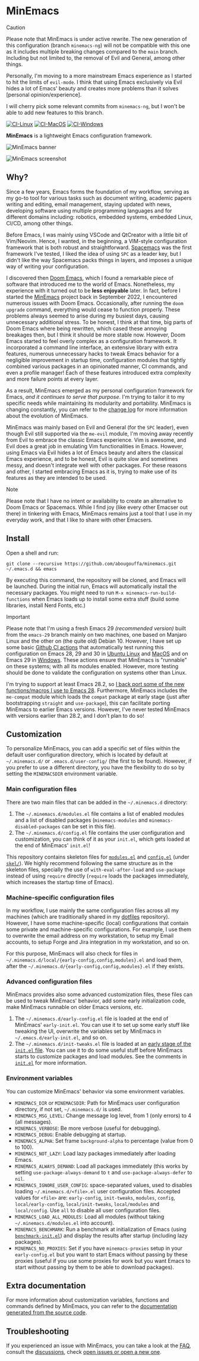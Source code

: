 # MinEmacs

> [!CAUTION]
> Please note that MinEmacs is under active rewrite. The new generation of this
> configuration (branch `minemacs-ng`) will not be compatible with this one as
> it includes multiple breaking changes compared to the `main` branch. Including
> but not limited to, the removal of Evil and General, among other things.
>
> Personally, I'm moving to a more mainstream Emacs experience as I started to
> hit the limits of `evil-mode`. I think that using Emacs exclusively via Evil
> hides a lot of Emacs' beauty and creates more problems than it solves
> [personal opinion/experience].
>
> I will cherry pick some relevant commits from `minemacs-ng`, but I won't be
> able to add new features to this branch.

[![CI-Linux](https://github.com/abougouffa/minemacs/actions/workflows/ci-linux.yaml/badge.svg)](https://github.com/abougouffa/minemacs/actions/workflows/ci-linux.yaml)
[![CI-MacOS](https://github.com/abougouffa/minemacs/actions/workflows/ci-macos.yaml/badge.svg)](https://github.com/abougouffa/minemacs/actions/workflows/ci-macos.yaml)
[![CI-Windows](https://github.com/abougouffa/minemacs/actions/workflows/ci-windows.yaml/badge.svg)](https://github.com/abougouffa/minemacs/actions/workflows/ci-windows.yaml)

**MinEmacs** is a lightweight Emacs configuration framework.

![MinEmacs banner](/docs/images/minemacs-cover.svg)

![MinEmacs screenshot](/docs/images/minemacs-screenshot.png)

## Why?

Since a few years, Emacs forms the foundation of my workflow, serving as my
go-to tool for various tasks such as document writing, academic papers writing
and editing, email management, staying updated with news, developing software
using multiple programming languages and for different domains including:
robotics, embedded systems, embedded Linux, CI/CD, among other things.

Before Emacs, I was mainly using VSCode and QtCreator with a little bit of
Vim/Neovim. Hence, I wanted, in the beginning, a VIM-style configuration
framework that is both robust and straightforward.
[Spacemacs](https://github.com/syl20bnr/spacemacs) was the first framework I've
tested, I liked the idea of using `SPC` as a leader key, but I didn't like the
way Spacemacs packs things in layers, and imposes a unique way of writing your
configuration.

I discovered then [Doom Emacs](https://github.com/doomemacs/doomemacs), which I
found a remarkable piece of software that introduced me to the world of Emacs.
Nonetheless, my experience with it turned out to be **less enjoyable** later. In
fact, before I started the [MinEmacs](https://github.com/abougouffa/minemacs)
project back in September 2022, I encountered numerous issues with Doom Emacs.
Occasionally, after running the `doom upgrade` command, everything would cease
to function properly. These problems always seemed to arise during my busiest
days, causing unnecessary additional stress. To be honest, I think at that time,
big parts of Doom Emacs where being rewritten, which cased these annoying
breakages then, but I think it should be more stable now. However, Doom Emacs
started to feel overly complex as a configuration framework. It incorporated a
command line interface, an extensive library with extra features, numerous
unnecessary hacks to tweak Emacs behavior for a negligible improvement in
startup time, configuration modules that tightly combined various packages in an
opinionated manner, CI commands, and even a profile manager! Each of these
features introduced extra complexity and more failure points at every layer.

As a result, MinEmacs emerged as my personal configuration framework for Emacs,
_and it continues to serve that purpose_. I'm trying to tailor it to my specific
needs while maintaining its modularity and portability. MinEmacs is changing
constantly, you can refer to the [change log](/docs/CHANGELOG.md) for more
information about the evolution of MinEmacs.

MinEmacs was mainly based on Evil and General (for the `SPC` leader), even
though Evil still supported via the `me-evil` module, I'm moving away recently
from Evil to embrace the classic Emacs experience. Vim is awesome, and Evil does
a great job in emulating Vim functionalities in Emacs. However, using Emacs via
Evil hides a lot of Emacs beauty and alters the classical Emacs experience, and
to be honest, Evil is quite slow and sometimes messy, and doesn't integrate well
with other packages. For these reasons and other, I started embracing Emacs as
it is, trying to make use of its features as they are intended to be used.

> [!NOTE]
> Please note that I have no intent or availability to create an alternative to
> Doom Emacs or Spacemacs. While I find joy (like every other Emacser out there)
> in tinkering with Emacs, MinEmacs remains just a tool that I use in my
> everyday work, and that I like to share with other Emacsers.

## Install

Open a shell and run:

```shell
git clone --recursive https://github.com/abougouffa/minemacs.git ~/.emacs.d && emacs
```

By executing this command, the repository will be cloned, and Emacs will be
launched. During the initial run, Emacs will automatically install the necessary
packages. You might need to run `M-x minemacs-run-build-functions` when Emacs
loads up to install some extra stuff (build some libraries, install Nerd Fonts,
etc.)

> [!IMPORTANT]
> Please note that I'm using a fresh Emacs 29 *(recommended version)* built from
> the `emacs-29` branch mainly on two machines, one based on Manjaro Linux and
> the other on (the quite old) Debian 10. However, I have set up some basic
> [Github CI actions](https://github.com/abougouffa/minemacs/actions) that
> automatically test running this configuration on Emacs 28, 29 and 30 in
> [Ubuntu
> Linux](https://github.com/abougouffa/minemacs/actions/workflows/ci-linux.yaml)
> and
> [MacOS](https://github.com/abougouffa/minemacs/actions/workflows/ci-macos.yaml)
> and on Emacs 29 in
> [Windows](https://github.com/abougouffa/minemacs/actions/workflows/ci-windows.yaml).
> These actions ensure that MinEmacs is "runnable" on these systems; with all
> its modules enabled. However, more testing should be done to validate the
> configuration on systems other than Linux.
>
> I'm trying to support at least Emacs 28.2, so [I back port some of the new
> functions/macros I use to Emacs 28](/core/backports/). Furthermore, MinEmacs
> includes the `me-compat` module which loads the `compat` package at early
> stage (just after bootstrapping `straight` and `use-package`), this can
> facilitate porting MinEmacs to earlier Emacs versions. However, I've never
> tested MinEmacs with versions earlier than 28.2, and I don't plan to do so!

## Customization

To personalize MinEmacs, you can add a specific set of files within the default
user configuration directory, which is located by default at `~/.minemacs.d/` or
`.emacs.d/user-config/` (the first to be found). However, if you prefer to use a
different directory, you have the flexibility to do so by setting the
`MINEMACSDIR` environment variable.

### Main configuration files

There are two main files that can be added in the `~/.minemacs.d` directory:

1. The `~/.minemacs.d/modules.el` file contains a list of enabled modules and a
   list of disabled packages (`minemacs-modules` and `minemacs-disabled-packages`
   can be set in this file).
2. The `~/.minemacs.d/config.el` file contains the user configuration and
   customization, you can think of it as your `init.el`, which gets loaded at the
   end of MinEmacs' `init.el`!

This repository contains skeleton files for [`modules.el`](/skel/modules.el) and
[`config.el`](/skel/config.el) (under [`skel/`](/skel)). We highly recommend
following the same structure as in the skeleton files, specially the use of
`with-eval-after-load` and `use-package` instead of using `require` directly
(`require` loads the packages immediately, which increases the startup time of
Emacs).

### Machine-specific configuration files

In my workflow, I use mainly the same configuration files across all my machines
(which are traditionally shared in my
[dotfiles](https://github.com/abougouffa/dotfiles) repository). However, I have
some machine-specific (local) configurations that contain some private and
machine-specific configurations. For example, I use them to overwrite the email
address on my workstation, to setup my Email accounts, to setup Forge and Jira
integration in my workstation, and so on.

For this purpose, MinEmacs will also check for files in
`~/.minemacs.d/local/{early-config,config,modules}.el` and load them, after the
`~/.minemacs.d/{early-config,config,modules}.el` if they exists.

### Advanced configuration files

MinEmacs provides also some advanced customization files, these files can be
used to tweak MinEmacs' behavior, add some early initialization code, make
MinEmacs runnable on older Emacs versions, etc.

1. The `~/.minemacs.d/early-config.el` file is loaded at the end of MinEmacs'
   `early-init.el`. You can use it to set up some early stuff like tweaking the
   UI, overwrite the variables set by MinEmacs in `~/.emacs.d/early-init.el`,
   and so on.
2. The `~/.minemacs.d/init-tweaks.el` file is loaded at an [early stage of the
   `init.el` file](/init.el#L175). You can use it to do some useful stuff before
   MinEmacs starts to customize packages and load modules. See the comments in
   [`init.el`](/init.el) for more information.

### Environment variables

You can customize MinEmacs' behavior via some environment variables.

- `MINEMACS_DIR` or `MINEMACSDIR`: Path for MinEmacs user configuration
  directory, if not set, `~/.minemacs.d/` is used.
- `MINEMACS_MSG_LEVEL`: Change message log level, from 1 (only errors) to 4 (all
  messages).
- `MINEMACS_VERBOSE`: Be more verbose (useful for debugging).
- `MINEMACS_DEBUG`: Enable debugging at startup.
- `MINEMACS_ALPHA`: Set frame `background-alpha` to percentage (value from 0 to
  100).
- `MINEMACS_NOT_LAZY`: Load lazy packages immediately after loading Emacs.
- `MINEMACS_ALWAYS_DEMAND`: Load all packages immediately (this works by setting
  `use-package-always-demand` to `t` and `use-package-always-defer` to `nil`.
- `MINEMACS_IGNORE_USER_CONFIG`: space-separated values, used to disables
  loading `~/.minemacs.d/<file>.el` user configuration files. Accepted values
  for `<file>` are: `early-config`, `init-tweaks`, `modules`, `config`,
  `local/early-config`, `local/init-tweaks`, `local/modules` and `local/config`.
  Use `all` to disable all user configuration files.
- `MINEMACS_LOAD_ALL_MODULES`: Load all modules (without taking
  `~/.minemacs.d/modules.el` into account).
- `MINEMACS_BENCHMARK`: Run a benchmark at initialization of Emacs (using
  [`benchmark-init.el`](https://github.com/dholm/benchmark-init-el)) and display
  the results after startup (including lazy packages).
- `MINEMACS_NO_PROXIES`: Set if you have `minemacs-proxies` setup in your
  `early-config.el` but you want to start Emacs without passing by these proxies
  (useful if you use some proxies for work but you want Emacs to start without
  passing by them to be able to download packages).

## Extra documentation
For more information about customization variables, functions and commands
defined by MinEmacs, you can refer to the [documentation generated from the
source code](/docs/DOCS.md).

## Troubleshooting

If you experienced an issue with MinEmacs, you can take a look at the
[FAQ](/docs/FAQ.md), consult the
[discussions](https://github.com/abougouffa/minemacs/discussions), check [open
issues or open a new one](https://github.com/abougouffa/minemacs/issues).
